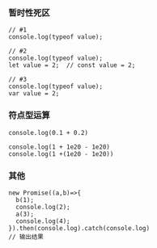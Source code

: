 ### 暂时性死区

``` JS
// #1
console.log(typeof value);

// #2
console.log(typeof value);
let value = 2;  // const value = 2;

// #3
console.log(typeof value);
var value = 2;
```

### 符点型运算

``` JS
console.log(0.1 + 0.2)

console.log(1 + 1e20 - 1e20)
console.log(1 +(1e20 - 1e20))
```

### 其他

``` JS
new Promise((a,b)=>{
  b(1);
  console.log(2);
  a(3);
  console.log(4);
}).then(console.log).catch(console.log)
// 输出结果
```